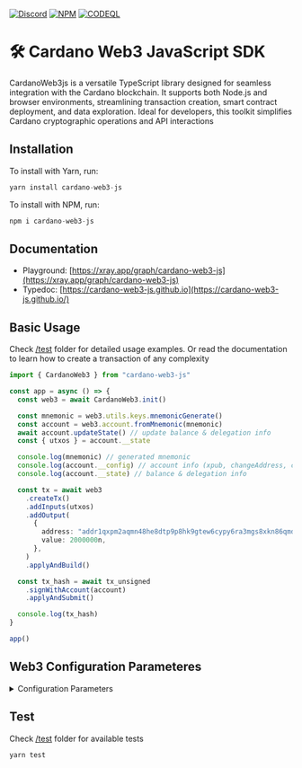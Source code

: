 <a href="https://discord.gg/WhZmm46APN"><img alt="Discord" src="https://img.shields.io/discord/852538978946383893?style=for-the-badge&logo=discord&label=Discord&labelColor=%231940ED&color=%233FCB9B"></a>
<a href="https://www.npmjs.com/package/cardano-web3-js"><img alt="NPM" src="https://img.shields.io/npm/v/cardano-web3-js/latest?style=for-the-badge&logo=npm&labelColor=%231940ED&color=%233FCB9B"></a>
<a href="https://github.com/ray-network/cardano-web3-js/actions"><img alt="CODEQL" src="https://img.shields.io/github/actions/workflow/status/xray-network/cardano-web3-js/codeql.yml?label=CodeQL&logo=github&style=for-the-badge&labelColor=%231940ED&color=%233FCB9B"></a>

  
# 🛠 Cardano Web3 JavaScript SDK

CardanoWeb3js is a versatile TypeScript library designed for seamless integration with the Cardano blockchain. It supports both Node.js and browser environments, streamlining transaction creation, smart contract deployment, and data exploration. Ideal for developers, this toolkit simplifies Cardano cryptographic operations and API interactions

## Installation

To install with Yarn, run:

```TypeScript
yarn install cardano-web3-js
```

To install with NPM, run:

```TypeScript
npm i cardano-web3-js
```

## Documentation

* Playground: [https://xray.app/graph/cardano-web3-js](https://xray.app/graph/cardano-web3-js)
* Typedoc: [https://cardano-web3-js.github.io](https://cardano-web3-js.github.io/)

## Basic Usage

Check [/test](/test) folder for detailed usage examples. Or read the documentation to learn how to create a transaction of any complexity

``` ts
import { CardanoWeb3 } from "cardano-web3-js"

const app = async () => {
  const web3 = await CardanoWeb3.init()

  const mnemonic = web3.utils.keys.mnemonicGenerate()
  const account = web3.account.fromMnemonic(mnemonic)
  await account.updateState() // update balance & delegation info
  const { utxos } = account.__state

  console.log(mnemonic) // generated mnemonic
  console.log(account.__config) // account info (xpub, changeAddress, creds, etc)
  console.log(account.__state) // balance & delegation info

  const tx = await web3
    .createTx()
    .addInputs(utxos)
    .addOutput(
      {
        address: "addr1qxpm2aqmn48he8dtp9p8hk9gtew6cypy6ra3mgs8xkn86qmd3vtjzheq22w8mmfhm8agpmywnlu2rsxgkdrctv7mcc3s9anhjz",
        value: 2000000n,
      },
    )
    .applyAndBuild()

  const tx_hash = await tx_unsigned
    .signWithAccount(account)
    .applyAndSubmit()

  console.log(tx_hash)
}

app()
```

## Web3 Configuration Parameteres

<details>
  <summary>Configuration Parameters</summary>
  
``` ts
import { CardanoWeb3, KoiosProvider, KupmiosProvider, BlockfrostProvider } from "cardano-web3-js"

const app = async () => {
  const providerHeaders = {
    "x-api-key": "YOUR_API_KEY_01",
  }

  const koiosHeaders = {
    "x-api-key": "YOUR_API_KEY_02",
  }

  const web3 = await CardanoWeb3.init({
    network: "preprod", // "mainnet" | "preprod" | "preview" | "custom"
    ttl: 900, // 900 secs = 15 minutes
    provider: new KoiosProvider("https://api.koios.rest/api/v1", providerHeaders),
    explorer: {
      koios: {
        headers: koiosHeaders,
        url: "https://preprod.koios.rest/api/v1",
      },
      nftcdn: {
        headers: {},
        url: "https://graph.xray.app/output/nftcdn/preprod/api/v1",
      },
      pricing: {
        headers: {},
        url: "https://graph.xray.app/output/procing/mainnet/api/v1", // only mainnet available
      },
    }
  })

  console.log(web3.network)
  console.log(web3.protocolParams)
  console.log(web3.slotConfig)
  console.log(web3.ttl)
}

app()
```
</details>

## Test

Check [/test](/test) folder for available tests

```TypeScript
yarn test
```
